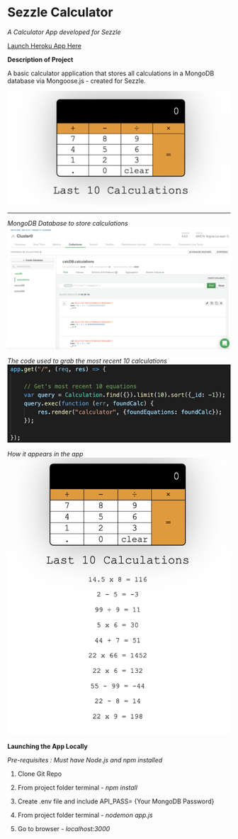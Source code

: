 # Sezzle Calculator


_A Calculator App developed for Sezzle_

[Launch Heroku App Here](https://aqueous-meadow-04511.herokuapp.com/)



**Description of Project**

A basic calculator application that stores all calculations in a MongoDB database via Mongoose.js - created for Sezzle. 

![calculator screenshot](https://github.com/mmeadx/sezCalc/blob/main/screenshots/calcScreenShot.png)


------------------

_MongoDB Database to store calculations_
![MongoDB Database](https://github.com/mmeadx/sezCalc/blob/main/screenshots/MongoDB.png)


_The code used to grab the most recent 10 calculations_
![Last 10 Code](https://github.com/mmeadx/sezCalc/blob/main/screenshots/tenPrevious.png)


_How it appears in the app_
![Last 10 Calculations](https://github.com/mmeadx/sezCalc/blob/main/screenshots/LastTen.png)


**Launching the App Locally**

_Pre-requisites : Must have Node.js and npm installed_

1. Clone Git Repo

2. From project folder terminal - _npm install_

3. Create .env file and include API_PASS= {Your MongoDB Password}

4. From project folder terminal - _nodemon app.js_

5. Go to browser - _localhost:3000_